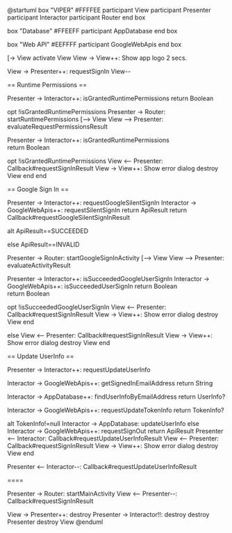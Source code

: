 @startuml
box "VIPER" #FFFFEE
  participant View
  participant Presenter
  participant Interactor
  participant Router
end box

box "Database" #FFEEFF
  participant AppDatabase
end box

box "Web API" #EEFFFF
  participant GoogleWebApis
end box


[-> View
activate View
View -> View++: Show app logo 2 secs.

View -> Presenter++: requestSignIn
View--

== Runtime Permissions ==

Presenter -> Interactor++: isGrantedRuntimePermissions
return Boolean

opt !isGrantedRuntimePermissions
  Presenter -> Router: startRuntimePermissions
  [--> View
  View --> Presenter: evaluateRequestPermissionsResult

  Presenter -> Interactor++: isGrantedRuntimePermissions  
  return Boolean

  opt !isGrantedRuntimePermissions
    View <-- Presenter: Callback#requestSignInResult
    View -> View++: Show error dialog
    destroy View
  end
end

== Google Sign In ==

Presenter -> Interactor++: requestGoogleSilentSignIn
  Interactor -> GoogleWebApis++: requestSilentSignIn
  return ApiResult
return Callback#requestGoogleSilentSignInResult

alt ApiResult==SUCCEEDED

else ApiResult==INVALID

  Presenter -> Router: startGoogleSignInActivity
  [--> View
  View --> Presenter: evaluateActivityResult

  Presenter -> Interactor++: isSucceededGoogleUserSignIn
    Interactor -> GoogleWebApis++: isSucceededUserSignIn
    return Boolean  
  return Boolean

  opt !isSucceededGoogleUserSignIn
    View <-- Presenter: Callback#requestSignInResult
    View -> View++: Show error dialog
    destroy View
  end

else
    View <-- Presenter: Callback#requestSignInResult
    View -> View++: Show error dialog
    destroy View
end

== Update UserInfo ==

Presenter -> Interactor++: requestUpdateUserInfo

Interactor -> GoogleWebApis++: getSignedInEmailAddress
return String

Interactor -> AppDatabase++: findUserInfoByEmailAddress
return UserInfo?

Interactor -> GoogleWebApis++: requestUpdateTokenInfo
return TokenInfo?

alt TokenInfo!=null
  Interactor -> AppDatabase: updateUserInfo
else
  Interactor -> GoogleWebApis++: requestSignOut
  return ApiResult
  Presenter <-- Interactor: Callback#requestUpdateUserInfoResult
  View <-- Presenter: Callback#requestSignInResult
  View -> View++: Show error dialog
  destroy View
end

Presenter <-- Interactor--: Callback#requestUpdateUserInfoResult

====

Presenter -> Router: startMainActivity
View <-- Presenter--: Callback#requestSignInResult

View -> Presenter++: destroy
Presenter -> Interactor!!: destroy
destroy Presenter
destroy View
@enduml